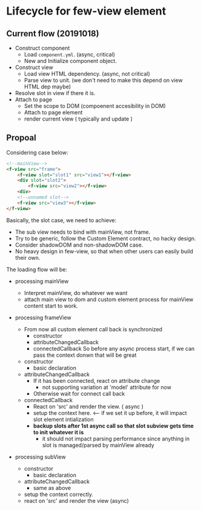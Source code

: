 # Lifecycle for few-view element
## Current flow (20191018)
- Construct component
  - Load `component.yml`. (async, critical)
  - New and Initialize component object.
- Construct view
  - Load view HTML dependency. (async, not critical)
  - Parse view to unit. (we don't need to make this depend on view HTML dep maybe)
- Resolve slot in view if there it is.
- Attach to page
  - Set the scope to DOM (compoenent accesibility in DOM)
  - Attach to page element
  - render current view ( typically and update )

## Propoal
Considering case below:
```html
<!--mainView-->
<f-view src="frame">
    <f-view slot="slot1" src="view1"></f-view>
    <div slot="slot2">
        <f-view src="view2"></f-view>
    <div>
    <!--unnamed slot-->
    <f-view src="view3"></f-view>
</f-view>
```

Basically, the slot case, we need to achieve:
- The sub view needs to bind with mainView, not frame.
- Try to be generic, follow the Custom Element contract, no hacky design.
- Consider shadowDOM and non-shadowDOM case.
- No heavy design in few-view, so that when other users can easily build their own.

The loading flow will be:
- processing mainView
  - Interpret mainView, do whatever we want
  - attach main view to dom and custom element process for mainView content start to work.

- processing frameView
  - From now all custom element call back is synchronized
    - constructor
    - attributeChangedCallback
    - connectedCallback
    So before any async process start, if we can pass the context donwn that will be great
  - constructor
    - basic declaration
  - attributeChangedCallback
    - If it has been connected, react on attribute change
      - not supporting variation at 'model' attribute for now
    - Otherwise wait for connect call back
  - connectedCallback
    - React on 'src' and render the view. ( async )
    - setup the context here. <-- if we set it up before, it will impact slot element intialization
    - **backup slots after 1st async call so that slot subview gets time to init whatever it is**
      - it should not impact parsing performance since anything in slot is managed/parsed by mainView already

- processing subView
  - constructor
    - basic declaration
  - attributeChangedCallback
    - same as above
  - setup the context correctly.
  - react on 'src' and render the view (async)
